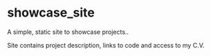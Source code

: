 # showcase_site
A simple, static site to showcase projects..

Site contains project description, links to code and access to my C.V.
